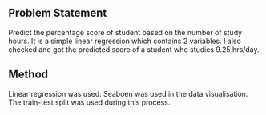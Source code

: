 ## Problem Statement

Predict the percentage score of student based on the number of study hours. It is a simple linear regression which contains 2 variables. I also checked and got the predicted score of a student who studies 9.25 hrs/day.

## Method
Linear regression was used. Seaboen was used in the data visualisation. The train-test split was used during this process.
